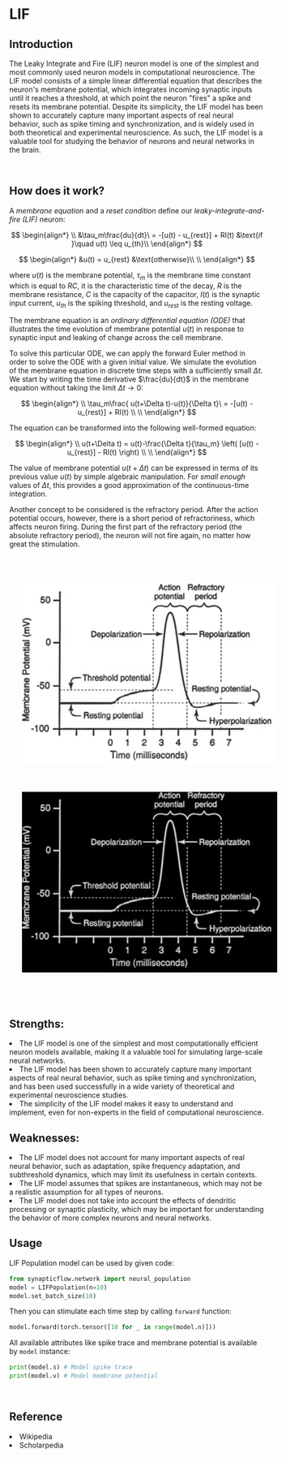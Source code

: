 <script src='https://cdnjs.cloudflare.com/ajax/libs/mathjax/2.7.4/MathJax.js?config=default'></script>

# LIF

## Introduction
The Leaky Integrate and Fire (LIF) neuron model is one of the simplest and most commonly used neuron models in computational neuroscience. The LIF model consists of a simple linear differential equation that describes the neuron's membrane potential, which integrates incoming synaptic inputs until it reaches a threshold, at which point the neuron "fires" a spike and resets its membrane potential. Despite its simplicity, the LIF model has been shown to accurately capture many important aspects of real neural behavior, such as spike timing and synchronization, and is widely used in both theoretical and experimental neuroscience. As such, the LIF model is a valuable tool for studying the behavior of neurons and neural networks in the brain.

<br>

## How does it work?

A *membrane equation* and a *reset condition* define our *leaky-integrate-and-fire (LIF)* neuron:
<br>

$$
\begin{align*}
\\
&\tau_m\frac{du}{dt}\ = -[u(t) - u_{rest}] + RI(t) &\text{if }\quad u(t) \leq u_{th}\\
\end{align*}
$$

$$
\begin{align*}
&u(t) = u_{rest} &\text{otherwise}\\
\\
\end{align*}
$$

where $u(t)$ is the membrane potential, $\tau_m$ is the membrane time constant which is equal to $RC$, it is the characteristic time of the decay, $R$ is the membrane resistance, $C$ is the capacity of the capacitor, $I(t)$ is the synaptic input current, $u_{th}$ is the spiking threshold, and $u_{rest}$ is the resting voltage.

The membrane equation is an *ordinary differential equation (ODE)* that illustrates the time evolution of membrane potential $u(t)$ in response to synaptic input and leaking of change across the cell membrane.

To solve this particular ODE, we can apply the forward Euler method in order to solve the ODE with a given initial value. We simulate the evolution of the membrane equation in discrete time steps with a sufficiently small $\Delta t$. We start by writing the time derivative $\frac{du}{dt}$ in the membrane equation without taking the limit $\Delta t \to 0$:

$$
\begin{align*}
\\
\tau_m\frac{ u(t+\Delta t)-u(t)}{\Delta t}\ = -[u(t) - u_{rest}] + RI(t)
\\
\\
\end{align*}
$$

The equation can be transformed into the following well-formed equation:

$$
\begin{align*}
\\
u(t+\Delta t) = u(t)-\frac{\Delta t}{\tau_m} \left( [u(t) - u_{rest}] - RI(t) \right)
\\
\\
\end{align*}
$$


The value of membrane potential $u(t+\Delta t)$ can be expressed in terms of its previous value $u(t)$ by simple algebraic manipulation. For *small enough* values of $\Delta t$, this provides a good approximation of the continuous-time integration.

Another concept to be considered is the refractory period. After the action potential occurs, however, there is a short period of refractoriness, which affects neuron firing. During the first part of the refractory period (the absolute refractory period), the neuron will not fire again, no matter how great the stimulation. 

<br>

<div class="sidebar-logo-container">
  <p align="center">
    <img class="sidebar-logo only-light" src="_static/membrane.jpeg" alt="Light Membrane" style="width: 600px; padding: 25px;"/>
    <img class="sidebar-logo only-dark" src="_static/dark-membrane.jpeg" alt="Dark Membrane" style="width: 600px; padding: 25px;"/>
  </p>
</div>

<br>

## Strengths:

<li>The LIF model is one of the simplest and most computationally efficient neuron models available, making it a valuable tool for simulating large-scale neural networks.
<br>
<li>The LIF model has been shown to accurately capture many important aspects of real neural behavior, such as spike timing and synchronization, and has been used successfully in a wide variety of theoretical and experimental neuroscience studies.
<br>
<li>The simplicity of the LIF model makes it easy to understand and implement, even for non-experts in the field of computational neuroscience.

<br>

## Weaknesses:

<li>The LIF model does not account for many important aspects of real neural behavior, such as adaptation, spike frequency adaptation, and subthreshold dynamics, which may limit its usefulness in certain contexts.

<li>The LIF model assumes that spikes are instantaneous, which may not be a realistic assumption for all types of neurons.

<li>The LIF model does not take into account the effects of dendritic processing or synaptic plasticity, which may be important for understanding the behavior of more complex neurons and neural networks.

<br>

## Usage

 LIF Population model can be used by given code:
 ```python
 from synapticflow.network import neural_population
 model = LIFPopulation(n=10)
 model.set_batch_size(10)
 ```

 Then you can stimulate each time step by calling `forward` function:
 ```python
 model.forward(torch.tensor([10 for _ in range(model.n)]))
 ```

 All available attributes like spike trace and membrane potential is available by `model` instance:
 ```python
 print(model.s) # Model spike trace
 print(model.v) # Model membrane potential
 ```

<br>

## Reference
<li> Wikipedia
<li> Scholarpedia



